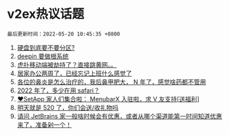 # v2ex热议话题

`最后更新时间：2022-05-20 10:45:35 +0800`

1. [硬盘到底要不要分区?](https://www.v2ex.com/t/853933)
1. [deepin 要做根系统](https://www.v2ex.com/t/853913)
1. [虎扑移动端被劫持了？直接跳黄网。。](https://www.v2ex.com/t/853925)
1. [居家办公两周了，已经忘记上班什么感觉了](https://www.v2ex.com/t/853972)
1. [各位的鼻炎是怎么治疗的，我后鼻甲肥大， N 年了，感觉啥药都不管用](https://www.v2ex.com/t/853880)
1. [2022 年了，多少在用 safari？](https://www.v2ex.com/t/854007)
1. [❤️SetApp 家人们集合啦： MenubarX 入驻啦，求 V 友支持[送福利]](https://www.v2ex.com/t/854039)
1. [明天就是 520 了，你们会送/收礼物吗](https://www.v2ex.com/t/853886)
1. [请问 JetBrains 家一般啥时候会有优惠，或者从哪个渠道能第一时间知道优惠来了，准备剁一个！](https://www.v2ex.com/t/853944)

